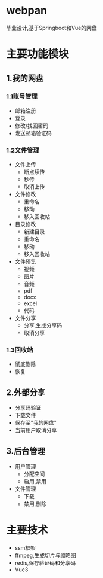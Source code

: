 # webpan
毕业设计,基于Springboot和Vue的网盘

# 主要功能模块
## 1.我的网盘
### 1.1账号管理
- 邮箱注册
- 登录
- 修改/找回密码
- 发送邮箱验证码
### 1.2文件管理
- 文件上传
    - 断点续传
    - 秒传
    - 取消上传
- 文件修改
    - 重命名
    - 移动
    - 移入回收站
- 目录修改
    - 新建目录
    - 重命名
    - 移动
    - 移入回收站
- 文件预览
    - 视频
    - 图片
    - 音频
    - pdf
    - docx
    - excel
    - 代码
- 文件分享
    - 分享,生成分享码
    - 取消分享
### 1.3回收站
- 彻底删除
- 恢复
## 2.外部分享
- 分享码验证
- 下载文件
- 保存至"我的网盘"
- 当前用户取消分享
## 3.后台管理
- 用户管理
  - 分配空间
  - 启用,禁用
- 文件管理
  - 下载
  - 禁用,删除
# 主要技术
- ssm框架
- ffmpeg,生成切片与缩略图
- redis,保存验证码和分享码
- Vue3
  
